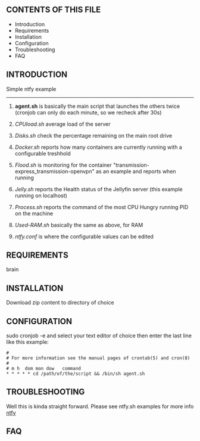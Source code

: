 CONTENTS OF THIS FILE
---------------------

 * Introduction
 * Requirements
 * Installation
 * Configuration
 * Troubleshooting
 * FAQ

INTRODUCTION
------------
Simple ntfy example

***

1. **agent.sh** is basically the main script that launches the others twice (cronjob can only do each minute, so we recheck after 30s)

2. *CPUload.sh* average load of the server

3. *Disks.sh* check the percentage remaining on the main root drive

4. *Docker.sh* reports how many containers are currently running with a configurable treshhold 

5. *Flood.sh* is monitoring for the container "transmission-express_transmission-openvpn" as an example and reports when running

6. *Jelly.sh* reports the Health status of the Jellyfin server (this example running on localhost)

7. *Process.sh* reports the command of the most CPU Hungry running PID on the machine

8. *Used-RAM.sh* basically the same as above, for RAM

9. *ntfy.conf* is where the configurable values can be edited

REQUIREMENTS
------------
brain

INSTALLATION
------------
Download zip content to directory of choice

CONFIGURATION
-------------
sudo cronjob -e and select your text editor of choice
then enter the last line like this example:

    #
    # For more information see the manual pages of crontab(5) and cron(8)
    #
    # m h  dom mon dow   command
    * * * * * cd /path/of/the/script && /bin/sh agent.sh




TROUBLESHOOTING
---------------
Well this is kinda straight forward. Please see ntfy.sh examples for more info
<a href="http://ntfy.sh" title="ntfy">ntfy</a>

FAQ
---
